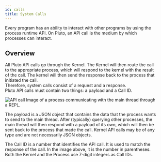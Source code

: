 ```yaml
---
id: calls
title: System Calls
---
```


Every program has an ability to interact with other programs by using the process runtime API. On Pluto, an API call is the medium by which processes can interact.

## Overview
All Pluto API calls go through the Kernel. The Kernel will then route the call to the appropriate process, which will respond to the kernel with the result of the call. The kernel will then send the response back to the process that initiated the call.  
Therefore, system calls consist of a request and a response.  
Pluto API calls must contain two things: a payload and a Call ID.  

![API call](/assets/call-1.png) Image of a process communicating with the main thread through a REPL.

The payload is a JSON object that contains the data that the process wants to send to the main thread.
After (typically) querying other processes, the main thread will then respond with a payload of its own, which will then be sent back to the process that made the call.
Kernel API calls may be of any type and are not necessarily JSON objects.  

The Call ID is a number that identifies the API call. It is used to match the response of the call. In the image above, it is the number in parentheses.  
Both the Kernel and the Process use 7-digit integers as Call IDs. 